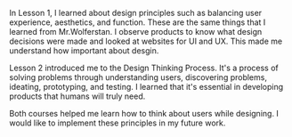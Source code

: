 
In Lesson 1, I learned about design principles such as balancing user experience, aesthetics, and function. These are the same things that I learned from Mr.Wolferstan. I observe products to know what design decisions were made and looked at websites for UI and UX. This made me understand how important about desgin.

Lesson 2 introduced me to the Design Thinking Process. It's a process of solving problems through understanding users, discovering problems, ideating, prototyping, and testing. I learned that it's essential in developing products that humans will truly need.

Both courses helped me learn how to think about users while designing. I would like to implement these principles in my future work.
